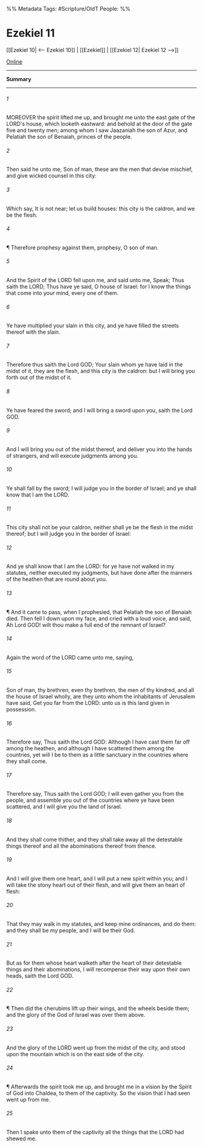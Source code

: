 

%% Metadata
Tags: #Scripture/OldT
People: 
%%
# Ezekiel 11
[[Ezekiel 10| <-- Ezekiel 10]] | [[Ezekiel]] | [[Ezekiel 12| Ezekiel 12 -->]]

[Online](https://churchofjesuschrist.org/study/scriptures/ot/ezek/11?lang=eng)

---
__Summary__



---

###### 1
MOREOVER the spirit lifted me up, and brought me unto the east gate of the LORD's house, which looketh eastward: and behold at the door of the gate five and twenty men; among whom I saw Jaazaniah the son of Azur, and Pelatiah the son of Benaiah, princes of the people.
###### 2
Then said he unto me, Son of man, these are the men that devise mischief, and give wicked counsel in this city:
###### 3
Which say, It is not near; let us build houses: this city is the caldron, and we be the flesh.
###### 4
¶ Therefore prophesy against them, prophesy, O son of man.
###### 5
And the Spirit of the LORD fell upon me, and said unto me, Speak; Thus saith the LORD; Thus have ye said, O house of Israel: for I know the things that come into your mind, every one of them.
###### 6
Ye have multiplied your slain in this city, and ye have filled the streets thereof with the slain.
###### 7
Therefore thus saith the Lord GOD; Your slain whom ye have laid in the midst of it, they are the flesh, and this city is the caldron: but I will bring you forth out of the midst of it.
###### 8
Ye have feared the sword; and I will bring a sword upon you, saith the Lord GOD.
###### 9
And I will bring you out of the midst thereof, and deliver you into the hands of strangers, and will execute judgments among you.
###### 10
Ye shall fall by the sword; I will judge you in the border of Israel; and ye shall know that I am the LORD.
###### 11
This city shall not be your caldron, neither shall ye be the flesh in the midst thereof; but I will judge you in the border of Israel:
###### 12
And ye shall know that I am the LORD: for ye have not walked in my statutes, neither executed my judgments, but have done after the manners of the heathen that are round about you.
###### 13
¶ And it came to pass, when I prophesied, that Pelatiah the son of Benaiah died.  Then fell I down upon my face, and cried with a loud voice, and said, Ah Lord GOD!  wilt thou make a full end of the remnant of Israel?
###### 14
Again the word of the LORD came unto me, saying,
###### 15
Son of man, thy brethren, even thy brethren, the men of thy kindred, and all the house of Israel wholly, are they unto whom the inhabitants of Jerusalem have said, Get you far from the LORD: unto us is this land given in possession.
###### 16
Therefore say, Thus saith the Lord GOD: Although I have cast them far off among the heathen, and although I have scattered them among the countries, yet will I be to them as a little sanctuary in the countries where they shall come.
###### 17
Therefore say, Thus saith the Lord GOD; I will even gather you from the people, and assemble you out of the countries where ye have been scattered, and I will give you the land of Israel.
###### 18
And they shall come thither, and they shall take away all the detestable things thereof and all the abominations thereof from thence.
###### 19
And I will give them one heart, and I will put a new spirit within you; and I will take the stony heart out of their flesh, and will give them an heart of flesh:
###### 20
That they may walk in my statutes, and keep mine ordinances, and do them: and they shall be my people, and I will be their God.
###### 21
But as for them whose heart walketh after the heart of their detestable things and their abominations, I will recompense their way upon their own heads, saith the Lord GOD.
###### 22
¶ Then did the cherubims lift up their wings, and the wheels beside them; and the glory of the God of Israel was over them above.
###### 23
And the glory of the LORD went up from the midst of the city, and stood upon the mountain which is on the east side of the city.
###### 24
¶ Afterwards the spirit took me up, and brought me in a vision by the Spirit of God into Chaldea, to them of the captivity.  So the vision that I had seen went up from me.
###### 25
Then I spake unto them of the captivity all the things that the LORD had shewed me.



